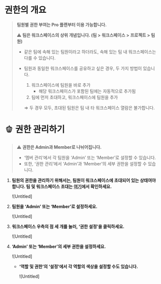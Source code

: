 # 권한의 개요


> **팀원별 권한 부여는 Pro 플랜부터 이용 가능합니다.**
> 
> ⚠️ **팀은 워크스페이스의 상위 개념입니다. (팀 > 워크스페이스 > 프로젝트 > 팀원)**
> 
> - 같은 팀에 속해 있는 팀원이라고 하더라도, 속해 있는 팀 내 워크스페이스는 다를 수 있습니다.
> - 팀원과 동일한 워크스페이스를 공유하고 싶은 경우, 두 가지 방법이 있습니다.
>     1. 워크스페이스에 팀원을 바로 추가 
>         - 해당 워크스페이스가 포함된 팀에는 자동적으로 추가됨
>     2. 팀에 먼저 초대하고, 워크스페이스에 팀원을 추가
>     
>     ⇒ 두 경우 모두, 초대된 팀원은 팀 내 타 워크스페이스 열람은 불가합니다.

# 🫑 권한 관리하기

> ⚠️ **권한은 Admin과 Member로 나뉘어집니다.**
> 
> - ‘멤버 관리’에서 각 팀원을 ‘Admin’ 또는 ‘Member’로 설정할 수 있습니다.
> - 또한, ‘권한 관리’에서 ‘Admin’과 ‘Member’의 세부 권한을 설정할 수 있습니다.

1. **팀원의 권한을 관리하기 위해서는, 팀원이 워크스페이스에 초대되어 있는 상태여야 합니다. 팀 및 워크스페이스 초대는 [여기](https://www.notion.so/ddb848f25746401bba3c34bcc3e7bbf3?pvs=21)에서 확인하세요.** 
    
    ![Untitled]
    

2. **팀원을 ‘Admin’ 또는 ‘Member’로 설정하세요.**
    
    ![Untitled]
    

3. **워크스페이스 우측의 점 세 개를 눌러, ‘권한 설정’을 클릭하세요.** 
    
    ![Untitled]
    

4. **‘Admin’ 또는 ‘Member’의 세부 권한을 설정하세요.** 
    
    ![Untitled]
    
   - **‘역할 및 권한’의 ‘설정’에서 각 역할의 색상을 설정할 수도 있습니다.**
        
       ![Untitled]
